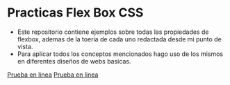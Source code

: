 # Practicas Flex Box CSS

* Este repositorio contiene ejemplos sobre todas las propiedades de flexbox, ademas de la toeria de cada uno redactada desde mi punto de vista.
* Para aplicar todos los conceptos mencionados hago uso de los mismos en diferentes diseños de webs basicas.

[Prueba en linea](https://erme07.github.io/Calculator/)
[Prueba en linea](https://erme07.github.io/Calculator/)
